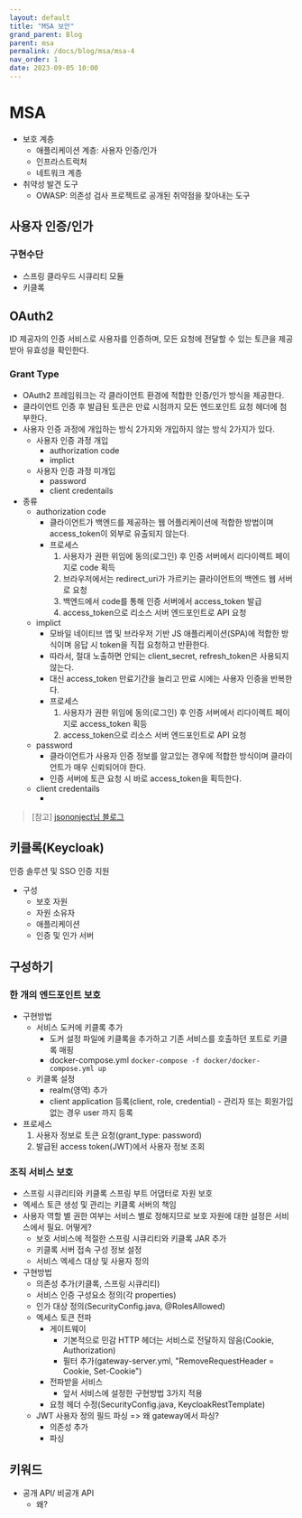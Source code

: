 ```yaml
---
layout: default
title: "MSA 보안"
grand_parent: Blog
parent: msa
permalink: /docs/blog/msa/msa-4
nav_order: 1
date: 2023-09-05 10:00
---
```


# MSA 
- 보호 계층
  - 애플리케이션 계층: 사용자 인증/인가
  - 인프라스트럭처
  - 네트워크 계층
- 취약성 발견 도구
  - OWASP: 의존성 검사 프로젝트로 공개된 취약점을 찾아내는 도구

## 사용자 인증/인가
### 구현수단
  - 스프링 클라우드 시큐리티 모듈
  - 키클록

## OAuth2
ID 제공자의 인증 서비스로 사용자를 인증하며, 모든 요청에 전달할 수 있는 토큰을 제공받아 유효성을 확인한다.
### Grant Type
- OAuth2 프레임워크는 각 클라이언트 환경에 적합한 인증/인가 방식을 제공한다.
- 클라이언트 인증 후 발급된 토큰은 만료 시점까지 모든 엔드포인트 요청 헤더에 첨부한다.
- 사용자 인증 과정에 개입하는 방식 2가지와 개입하지 않는 방식 2가지가 있다.
  - 사용자 인증 과정 개입
    - authorization code
    - implict
  - 사용자 인증 과정 미개입
    - password
    - client credentails
- 종류
  - authorization code
    - 클라이언트가 백엔드를 제공하는 웹 어플리케이션에 적합한 방법이며 access_token이 외부로 유출되지 않는다.
    - 프로세스
      1. 사용자가 권한 위임에 동의(로그인) 후 인증 서버에서 리다이렉트 페이지로 code 획득 
      2. 브라우저에서는 redirect_uri가 가르키는 클라이언트의 백엔드 웹 서버로 요청
      3. 백엔드에서 code를 통해 인증 서버에서 access_token 발급
      4. access_token으로 리소스 서버 엔드포인트로 API 요청
  - implict
    - 모바일 네이티브 앱 및 브라우저 기반 JS 애플리케이션(SPA)에 적합한 방식이며 응답 시 token을 직접 요청하고 반환한다.
    - 따라서, 절대 노출하면 안되는 client_secret, refresh_token은 사용되지 않는다.
    - 대신 access_token 만료기간을 늘리고 만료 시에는 사용자 인증을 반복한다.
    - 프로세스
      1. 사용자가 권한 위임에 동의(로그인) 후 인증 서버에서 리다이렉트 페이지로 access_token 획등
      2. access_token으로 리소스 서버 엔드포인트로 API 요청
  - password
    - 클라이언트가 사용자 인증 정보를 알고있는 경우에 적합한 방식이며 클라이언트가 매우 신뢰되어야 한다.
    - 인증 서버에 토큰 요청 시 바로 access_token을 획득한다.
  - client credentails
    - [//]: # (TODO:)
> [참고] [jsononject님 블로그](https://jsonobject.tistory.com/369)



## 키클록(Keycloak)
인증 솔루션 및 SSO 인증 지원
- 구성
  - 보호 자원
  - 자원 소유자
  - 애플리케이션
  - 인증 및 인가 서버

## 구성하기
### 한 개의 엔드포인트 보호
- 구현방법
  - 서비스 도커에 키클록 추가
    - 도커 설정 파일에 키클록을 추가하고 기존 서비스를 호출하던 포트로 키클록 매핑  
    - docker-compose.yml
    `docker-compose -f docker/docker-compose.yml up`
  - 키클록 설정
    - realm(영역) 추가
    - client application 등록(client, role, credential) - 관리자 또는 회원가입 없는 경우 user 까지 등록
- 프로세스
  1. 사용자 정보로 토큰 요청(grant_type: password)
  2. 발급된 access token(JWT)에서 사용자 정보 조회

### 조직 서비스 보호
- 스프링 시큐리티와 키클록 스프링 부트 어댑터로 자원 보호
- 엑세스 토큰 생성 및 관리는 키클록 서버의 책임
- 사용자 역할 별 권한 여부는 서비스 별로 정해지므로 보호 자원에 대한 설정은 서비스에서 필요. 어떻게?
    - 보호 서비스에 적절한 스프링 시큐리티와 키클록 JAR 추가
    - 키클록 서버 접속 구성 정보 설정
    - 서비스 엑세스 대상 및 사용자 정의
- 구현방법
  - 의존성 추가(키클록, 스프링 시큐리티)
  - 서비스 인증 구성요소 정의(각 properties)
  - 인가 대상 정의(SecurityConfig.java, @RolesAllowed)
  - 엑세스 토큰 전파
    - 게이트웨이
      - 기본적으로 민감 HTTP 헤더는 서비스로 전달하지 않음(Cookie, Authorization)
      - 필터 추가(gateway-server.yml, "RemoveRequestHeader = Cookie, Set-Cookie")
    - 전파받을 서비스
      - 앞서 서비스에 설정한 구현방법 3가지 적용
    - 요청 헤더 수정(SecurityConfig.java, KeycloakRestTemplate)
  - JWT 사용자 정의 필드 파싱 => 왜 gateway에서 파싱?
    - 의존성 추가
    - 파싱 

## 키워드
- 공개 API/ 비공개 API
  - 왜?



